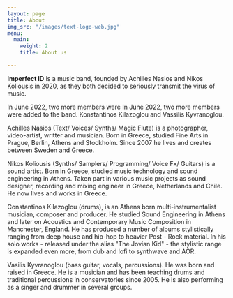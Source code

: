 ```yaml
---
layout: page
title: About
img_src: "/images/text-logo-web.jpg"
menu:
  main:
    weight: 2
    title: About us

---
```

**Imperfect ID** is a music band, founded by Achilles Nasios and Nikos Koliousis in 2020, as they both decided  to seriously transmit the virus of music.

In June 2022, two more members were In June 2022, two more members were added to the band. Konstantinos Kilazoglou and Vassilis Kyvranoglou.

Achilles Nasios (Text/ Voices/ Synths/ Magic Flute) is a photographer, video-artist, writter and musician. Born in Greece, studied Fine Arts in Prague, Berlin, Athens and Stockholm. Since 2007 he lives and creates between Sweden and Greece.

Nikos Koliousis (Synths/ Samplers/ Programming/ Voice Fx/ Guitars) is a sound artist. Born in Greece, studied music technology and sound engineering in Athens. Taken part in various music projects as sound designer, recording and mixing engineer in Greece, Netherlands and Chile. He now lives and works in Greece.

Constantinos Kilazoglou (drums), is an Athens born multi-instrumentalist musician, composer and producer. He studied Sound Engineering in Athens and later on Acoustics and Contemporary Music Composition in Manchester, England. He has produced a number of albums stylistically ranging from deep house and hip-hop to heavier Post - Rock material. In his solo works - released under the alias "The Jovian Kid" - the stylistic range is expanded even more, from dub and lofi to synthwave and AOR.

Vasilis Kyvranoglou (bass guitar, vocals, percussions). He was born and raised in Greece. He is a musician and has been teaching drums and traditional percussions in conservatories since 2005. He is also performing as a singer and drummer in several groups.